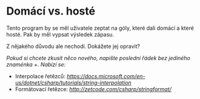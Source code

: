 # Domácí vs. hosté

Tento program by se měl uživatele zeptat na góly, které dali domácí a které hosté. Pak by měl vypsat výsledek zápasu.

Z nějakého důvodu ale nechodí. Dokážete jej opravit?

_Pokud si chcete zkusit něco nového, napište poslední řádek bez jediného znaménka +. Nabízí se:_

- Interpolace řetězců: _https://docs.microsoft.com/en-us/dotnet/csharp/tutorials/string-interpolation_
- Formátovací řetězce: _http://zetcode.com/csharp/stringformat/_